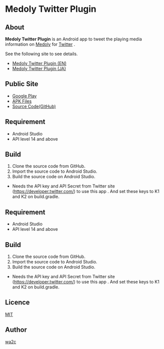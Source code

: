 Medoly Twitter Plugin
=====================

## About

**Medoly Twitter Plugin** is an Android app to tweet the playing media information on [Medoly](https://play.google.com/store/apps/details?id=com.wa2c.android.medoly) for [Twitter](https://twitter.com/) .


See the following site to see details.

  * [Medoly Twitter Plugin (EN)](https://www.wa2c.com/documents/dokuwiki/doku.php?id=en:medoly_twitter_plugin:start)
  * [Medoly Twitter Plugin (JA)](https://www.wa2c.com/documents/dokuwiki/doku.php?id=ja:medoly_twitter_plugin:start)


## Public Site

* [Google Play](https://play.google.com/store/apps/details?id=com.wa2c.android.medoly.plugin.action.tweet)
* [APK Files](https://wa2c.com/android/medoly/apk/)
* [Source Code(GitHub)](https://github.com/wa2c/medoly-twitter-plugin)


## Requirement

* Android Studio
* API level 14 and above

## Build

1. Clone the source code from GitHub.
2. Import the source code to Android Studio.
3. Build the source code on Android Studio.

* Needs the API key and API Secret from Twitter site (https://developer.twitter.com/) to use this app . And set these keys to K1 and K2 on build.gradle.

## Requirement

* Android Studio
* API level 14 and above

## Build

1. Clone the source code from GitHub.
2. Import the source code to Android Studio.
3. Build the source code on Android Studio.

* Needs the API key and API Secret from Twitter site (https://developer.twitter.com/) to use this app . And set these keys to K1 and K2 on build.gradle.

## Licence

[MIT](https://github.com/wa2c/medoly-twitter-plugin/blob/master/LICENSE)

## Author

[wa2c](https://github.com/wa2c)
